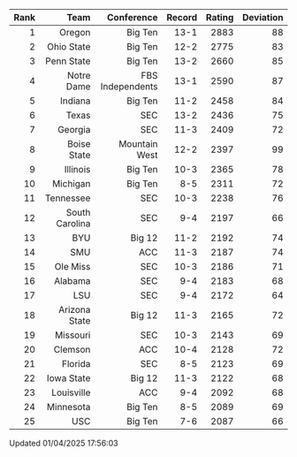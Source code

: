 | Rank  | Team                 | Conference           | Record   | Rating | Deviation |
| ---:  | ---:                 | ---:                 | ---:     | ---:   | ---:      |
| 1     | Oregon               | Big Ten              | 13-1     | 2883   | 88        |
| 2     | Ohio State           | Big Ten              | 12-2     | 2775   | 83        |
| 3     | Penn State           | Big Ten              | 13-2     | 2660   | 85        |
| 4     | Notre Dame           | FBS Independents     | 13-1     | 2590   | 87        |
| 5     | Indiana              | Big Ten              | 11-2     | 2458   | 84        |
| 6     | Texas                | SEC                  | 13-2     | 2436   | 75        |
| 7     | Georgia              | SEC                  | 11-3     | 2409   | 72        |
| 8     | Boise State          | Mountain West        | 12-2     | 2397   | 99        |
| 9     | Illinois             | Big Ten              | 10-3     | 2365   | 78        |
| 10    | Michigan             | Big Ten              | 8-5      | 2311   | 72        |
| 11    | Tennessee            | SEC                  | 10-3     | 2238   | 76        |
| 12    | South Carolina       | SEC                  | 9-4      | 2197   | 66        |
| 13    | BYU                  | Big 12               | 11-2     | 2192   | 74        |
| 14    | SMU                  | ACC                  | 11-3     | 2187   | 74        |
| 15    | Ole Miss             | SEC                  | 10-3     | 2186   | 71        |
| 16    | Alabama              | SEC                  | 9-4      | 2183   | 68        |
| 17    | LSU                  | SEC                  | 9-4      | 2172   | 64        |
| 18    | Arizona State        | Big 12               | 11-3     | 2165   | 72        |
| 19    | Missouri             | SEC                  | 10-3     | 2143   | 69        |
| 20    | Clemson              | ACC                  | 10-4     | 2128   | 72        |
| 21    | Florida              | SEC                  | 8-5      | 2123   | 69        |
| 22    | Iowa State           | Big 12               | 11-3     | 2122   | 68        |
| 23    | Louisville           | ACC                  | 9-4      | 2092   | 68        |
| 24    | Minnesota            | Big Ten              | 8-5      | 2089   | 69        |
| 25    | USC                  | Big Ten              | 7-6      | 2087   | 66        |

Updated 01/04/2025 17:56:03
